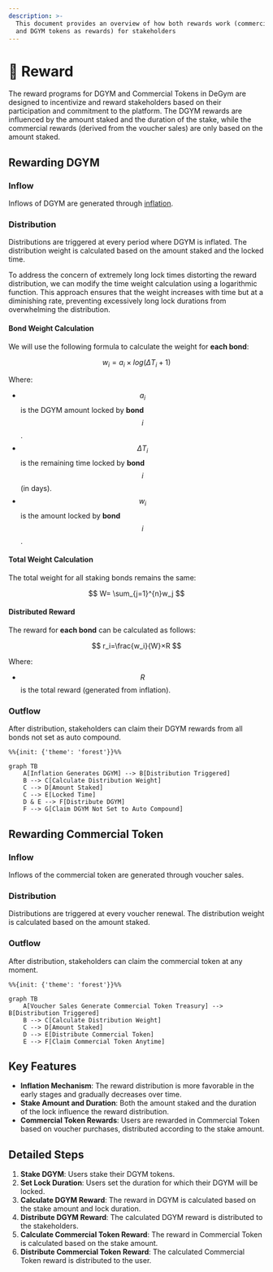 ```yaml
---
description: >-
  This document provides an overview of how both rewards work (commercial tokens
  and DGYM tokens as rewards) for stakeholders
---
```


# 💎 Reward

The reward programs for DGYM and Commercial Tokens in DeGym are designed to incentivize and reward stakeholders based on their participation and commitment to the platform. The DGYM rewards are influenced by the amount staked and the duration of the stake, while the commercial  rewards (derived from the voucher sales) are only based on the amount staked.

## Rewarding DGYM

### Inflow

Inflows of DGYM are generated through [inflation](dgym-tokenomics/inflation.md).

### Distribution

Distributions are triggered at every period where DGYM is inflated. The distribution weight is calculated based on the amount staked and the locked time.

To address the concern of extremely long lock times distorting the reward distribution, we can modify the time weight calculation using a logarithmic function. This approach ensures that the weight increases with time but at a diminishing rate, preventing excessively long lock durations from overwhelming the distribution.

#### Bond Weight Calculation

We will use the following formula to calculate the weight for **each bond**:

$$
w_i​=a_i​×log(\Delta T_i ​+ 1)
$$

Where:

* $$a_i$$ is the DGYM amount locked by **bond** $$i$$.
* $$\Delta T_i$$ is the remaining time locked by **bond** $$i$$ (in days).
* $$w_i$$ is the amount locked by **bond** $$i$$.

#### Total Weight Calculation

The total weight for all staking bonds remains the same:

$$
W=  \sum_{j=1}^{n}​w_j
$$

#### Distributed Reward

The reward for **each bond** can be calculated as follows:

$$
r_i​=\frac{w_i}{W}​​×R
$$

Where:

* $$R$$ is the total reward (generated from inflation).

### Outflow

After distribution, stakeholders can claim their DGYM rewards from all bonds not set as auto compound.

```mermaid
%%{init: {'theme': 'forest'}}%%

graph TB
    A[Inflation Generates DGYM] --> B[Distribution Triggered]
    B --> C[Calculate Distribution Weight]
    C --> D[Amount Staked]
    C --> E[Locked Time]
    D & E --> F[Distribute DGYM]
    F --> G[Claim DGYM Not Set to Auto Compound]
```

## Rewarding Commercial Token

### Inflow

Inflows of the commercial token are generated through voucher sales.

### Distribution

Distributions are triggered at every voucher renewal. The distribution weight is calculated based on the amount staked.

### Outflow

After distribution, stakeholders can claim the commercial token at any moment.

```mermaid
%%{init: {'theme': 'forest'}}%%

graph TB
    A[Voucher Sales Generate Commercial Token Treasury] --> B[Distribution Triggered]
    B --> C[Calculate Distribution Weight]
    C --> D[Amount Staked]
    D --> E[Distribute Commercial Token]
    E --> F[Claim Commercial Token Anytime]
```

## Key Features

* **Inflation Mechanism**: The reward distribution is more favorable in the early stages and gradually decreases over time.
* **Stake Amount and Duration**: Both the amount staked and the duration of the lock influence the reward distribution.
* **Commercial Token Rewards**: Users are rewarded in Commercial Token based on voucher purchases, distributed according to the stake amount.

## Detailed Steps

1. **Stake DGYM**: Users stake their DGYM tokens.
2. **Set Lock Duration**: Users set the duration for which their DGYM will be locked.
3. **Calculate DGYM Reward**: The reward in DGYM is calculated based on the stake amount and lock duration.
4. **Distribute DGYM Reward**: The calculated DGYM reward is distributed to the stakeholders.
5. **Calculate Commercial Token Reward**: The reward in Commercial Token is calculated based on the stake amount.
6. **Distribute Commercial Token Reward**: The calculated Commercial Token reward is distributed to the user.
